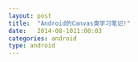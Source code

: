 ```yaml
---
layout: post
title:  "Android的Canvas类学习笔记!"
date:   2014-08-1011:00:03
categories: android
type: android
---
```


